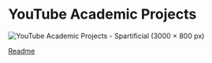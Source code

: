 # YouTube Academic Projects

![YouTube Academic Projects - Spartificial (3000 × 800 px)](https://user-images.githubusercontent.com/50978045/188312778-3a699a9c-b4d1-4c4c-ab28-1305bcbf18c2.png)


[Readme](https://github.com/Spartificial/yt-acad-projs/blob/main/README.md)
